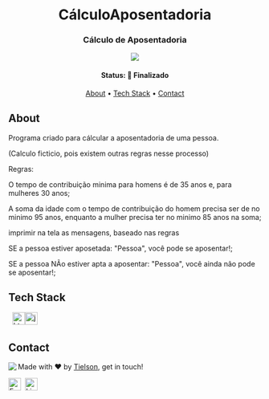 <h1 align="center">
	CálculoAposentadoria
</h1>

<h3 align="center">
	Cálculo de Aposentadoria
</h3>






<p align="center">
	<img src="https://img.shields.io/badge/PRs-welcome-brightgreen.svg?style=flat-square"/>
</p>


<h4 align="center">
	Status: 🚀 Finalizado
</h4>


<p align="center">
	<a href="#about">About</a> •
	<a href="#tech-stack">Tech Stack</a> •
	<a href="#contact">Contact</a> 
</p>


## About

Programa criado para cálcular a aposentadoria de uma pessoa.

(Calculo ficticio, pois existem outras regras nesse processo)

Regras: 

O tempo de contribuição minima para homens é de 35 anos e, para mulheres 30 anos;

A soma da idade com o tempo de contribuição do homem precisa ser de no minimo 95 anos, enquanto a mulher precisa ter no minimo 85 anos na soma;

imprimir na tela as mensagens, baseado nas regras

SE a pessoa estiver aposetada: "Pessoa", você pode se aposentar!;

SE a pessoa NÃo estiver apta a aposentar: "Pessoa", você ainda não pode se aposentar!;



## Tech Stack

&nbsp;&nbsp;<img src="https://img.shields.io/badge/Html5-05122A?style=flat&logo=html5" alt="html5 Badge" height="25"><img src="https://img.shields.io/badge/Javascript-05122A?style=flat&logo=javascript" alt="javascript Badge" height="25">&nbsp;

## Contact

<img align="left" src="https://avatars.githubusercontent.com/Tielson?size=100">

Made with ❤️ by [Tielson](https://github.com/Tielson), get in touch!

<a href="mailto:filipe_thielsom@hotmail.com" target="_blank"><img src="https://img.shields.io/badge/Email-D14836?style=flat&logo=gmail&logoColor=white" alt="Email Badge" height="25"></a>&nbsp;
<a href="https://www.linkedin.com/in/https://www.linkedin.com/in/filipe-tielson-developer/" target="_blank"><img src="https://img.shields.io/badge/Linkedin-0077B5?style=flat&logo=linkedin&logoColor=white" alt="LinkedIn Badge" height="25"></a>&nbsp;

<br clear="left"/>
